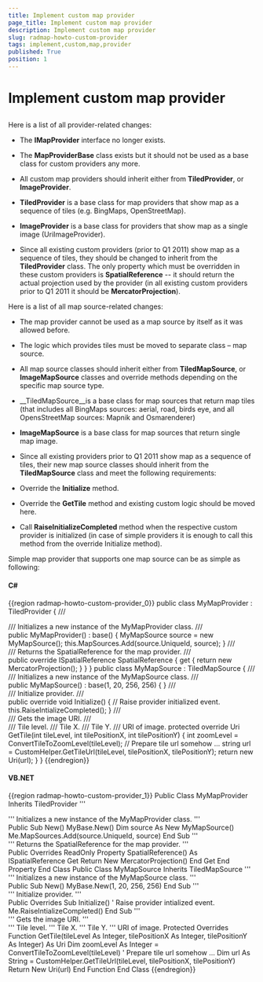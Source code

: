 ```yaml
---
title: Implement custom map provider
page_title: Implement custom map provider
description: Implement custom map provider
slug: radmap-howto-custom-provider
tags: implement,custom,map,provider
published: True
position: 1
---
```


# Implement custom map provider



## 

Here is a list of all provider-related changes:

* The __IMapProvider__ interface no longer exists.

* The __MapProviderBase__ class exists but it should not be used as a base class for custom providers any more. 

* All custom map providers should inherit either from __TiledProvider__, or __ImageProvider__.

* __TiledProvider__ is a base class for map providers that show map as a sequence of tiles (e.g. BingMaps, OpenStreetMap).

* __ImageProvider__ is a base class for providers that show map as a single image (UriImageProvider). 

* Since all existing custom providers (prior to Q1 2011) show map as a sequence of tiles, they should be changed to inherit from the __TiledProvider__ class. The only property which must be overridden in these custom providers is __SpatialReference__ -- it should return the actual projection used by the provider (in all existing custom providers prior to Q1 2011 it should be __MercatorProjection__).



Here is a list of all map source-related changes:

* The map provider cannot be used as a map source by itself as it was allowed before.

* The logic which provides tiles must be moved to separate class – map source.

* All map source classes should inherit either from __TiledMapSource__, or __ImageMapSource__ classes and override methods depending on the specific map source type. 

* __TiledMapSource__is a base class for map sources that return map tiles (that includes all BingMaps sources: aerial, road, birds eye, and all OpensStreetMap sources: Mapnik and Osmarenderer)

* __ImageMapSource__ is a base class for map sources that return single map image.

* Since all existing providers prior to Q1 2011 show map as a sequence of tiles, their new map source classes should inherit from the __TiledMapSource__ class and meet the following requirements:

* Override the __Initialize__ method.

* Override the __GetTile__ method and existing custom logic should be moved here.

* Call __RaiseInitializeCompleted__ method when the respective custom provider is initialized (in case of simple providers it is enough to call this method from the override Initialize method).



Simple map provider that supports one map source can be as simple as following:

#### __C#__

{{region radmap-howto-custom-provider_0}}
	public class MyMapProvider : TiledProvider
	{
	       /// <summary>
	       /// Initializes a new instance of the MyMapProvider class.
	       /// </summary>
	       public MyMapProvider()
	             : base()
	       {
	             MyMapSource source = new MyMapSource();
	             this.MapSources.Add(source.UniqueId, source);
	       }
	       /// <summary>
	       /// Returns the SpatialReference for the map provider.
	       /// </summary>
	       public override ISpatialReference SpatialReference
	       {
	             get
	             {
	                    return new MercatorProjection();
	             }
	       }
	}
	public class MyMapSource : TiledMapSource
	{
	       /// <summary>
	       /// Initializes a new instance of the MyMapSource class.
	       /// </summary>
	       public MyMapSource()
	             : base(1, 20, 256, 256)
	       {
	       }
	       /// <summary>
	       /// Initialize provider.
	       /// </summary>
	       public override void Initialize()
	       {
	             // Raise provider initialized event.
	             this.RaiseIntializeCompleted();
	       }
	       /// <summary>
	       /// Gets the image URI.
	       /// </summary>
	       /// <param name="tileLevel">Tile level.</param>
	       /// <param name="tilePositionX">Tile X.</param>
	       /// <param name="tilePositionY">Tile Y.</param>
	       /// <returns>URI of image.</returns>
	       protected override Uri GetTile(int tileLevel, int tilePositionX, int tilePositionY)
	       {
	             int zoomLevel = ConvertTileToZoomLevel(tileLevel);
	             // Prepare tile url somehow ...
	             string url = CustomHelper.GetTileUrl(tileLevel, tilePositionX, tilePositionY);
	             return new Uri(url);
	       }
	}
	{{endregion}}



#### __VB.NET__

{{region radmap-howto-custom-provider_1}}
	Public Class MyMapProvider
	 Inherits TiledProvider
	 ''' <summary>
	 ''' Initializes a new instance of the MyMapProvider class.
	 ''' </summary>
	 Public Sub New()
	  MyBase.New()
	  Dim source As New MyMapSource()
	  Me.MapSources.Add(source.UniqueId, source)
	 End Sub
	 ''' <summary>
	 ''' Returns the SpatialReference for the map provider.
	 ''' </summary>
	 Public Overrides ReadOnly Property SpatialReference() As ISpatialReference
	  Get
	   Return New MercatorProjection()
	  End Get
	 End Property
	End Class
	Public Class MyMapSource
	 Inherits TiledMapSource
	 ''' <summary>
	 ''' Initializes a new instance of the MyMapSource class.
	 ''' </summary>
	 Public Sub New()
	  MyBase.New(1, 20, 256, 256)
	 End Sub
	 ''' <summary>
	 ''' Initialize provider.
	 ''' </summary>
	 Public Overrides Sub Initialize()
	  ' Raise provider intialized event.
	  Me.RaiseIntializeCompleted()
	 End Sub
	 ''' <summary>
	 ''' Gets the image URI.
	 ''' </summary>
	 ''' <param name="tileLevel">Tile level.</param>
	 ''' <param name="tilePositionX">Tile X.</param>
	 ''' <param name="tilePositionY">Tile Y.</param>
	 ''' <returns>URI of image.</returns>
	 Protected Overrides Function GetTile(tileLevel As Integer, tilePositionX As Integer, tilePositionY As Integer) As Uri
	  Dim zoomLevel As Integer = ConvertTileToZoomLevel(tileLevel)
	  ' Prepare tile url somehow ...
	  Dim url As String = CustomHelper.GetTileUrl(tileLevel, tilePositionX, tilePositionY)
	  Return New Uri(url)
	 End Function
	End Class
	{{endregion}}


